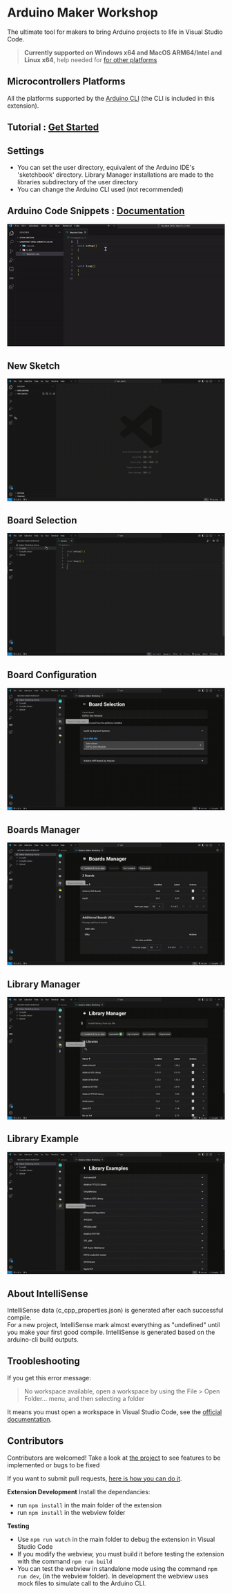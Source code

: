# Arduino Maker Workshop
The ultimate tool for makers to bring Arduino projects to life in Visual Studio Code.

> **Currently supported on Windows x64 and MacOS ARM64/Intel and Linux x64**, help needed for [for other platforms](https://github.com/thelastoutpostworkshop/arduino-maker-workshop/discussions/2)
## Microcontrollers Platforms
All the platforms supported by the [Arduino CLI](https://arduino.github.io/arduino-cli) (the CLI is included in this extension).

## Tutorial : [Get Started](https://youtu.be/rduTUUVkzqM)

## Settings
- You can set the user directory, equivalent of the Arduino IDE's 'sketchbook' directory. Library Manager installations are made to the libraries subdirectory of the user directory
- You can change the Arduino CLI used (not recommended)

## Arduino Code Snippets : [Documentation](https://github.com/thelastoutpostworkshop/arduino-maker-workshop/blob/main/Arduino_Snippets_Documentation.md)
![new sketch](.readme/snippets.gif)

## New Sketch
![new sketch](.readme/new_sketch.gif)

## Board Selection
![new sketch](.readme/board_selection.gif)

## Board Configuration
![new sketch](.readme/board_configuration.gif)

## Boards Manager
![new sketch](.readme/board_manager.gif)

## Library Manager
![new sketch](.readme/library_manager.gif)

## Library Example
![new sketch](.readme/library_example.gif)

## About IntelliSense
IntelliSense data (c_cpp_properties.json) is generated after each successful compile.  
For a new project, IntelliSense mark almost everything as "undefined" until you make your first good compile.
IntelliSense is generated based on the arduino-cli build outputs.

## Troobleshooting
If you get this error message:
> No workspace available, open a workspace by using the File > Open Folder... menu, and then selecting a folder

It means you must open a workspace in Visual Studio Code, see the [official documentation](https://code.visualstudio.com/docs/editor/workspaces).

## Contributors
Contributors are welcomed! 
Take a look at [the project](https://github.com/users/thelastoutpostworkshop/projects/3) to see features to be implemented or bugs to be fixed

If you want to submit pull requests, [here is how you can do it](https://docs.github.com/en/get-started/exploring-projects-on-github/contributing-to-a-project).

**Extension Development**
Install the dependancies:
- run `npm install` in the main folder of the extension
- run `npm install` in the webview folder

**Testing**
- Use `npm run watch` in the main folder to debug the extension in Visual Studio Code
- If you modify the webview, you must build it before testing the extension with the command `npm run build`
- You can test the webview in standalone mode using the command `npm run dev`, (in the webview folder). In development the webview uses mock files to simulate call to the Arduino CLI.

